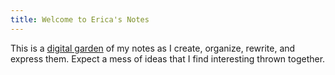 ```yaml
---
title: Welcome to Erica's Notes
---
```


This is a [digital garden](https://maggieappleton.com/garden-history) of my notes as I create, organize, rewrite, and express them. Expect a mess of ideas that I find interesting thrown together. 